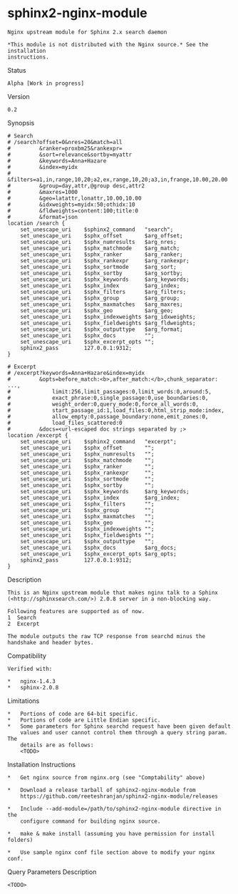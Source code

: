 sphinx2-nginx-module
====================

    Nginx upstream module for Sphinx 2.x search daemon

    *This module is not distributed with the Nginx source.* See the installation
    instructions.

Status

    Alpha [Work in progress]

Version

    0.2

Synopsis

    # Search
    # /search?offset=0&nres=20&match=all
    #         &ranker=proxbm25&rankexpr=
    #         &sort=relevance&sortby=myattr
    #         &keywords=Anna+Hazare
    #         &index=myidx
    #         &filters=a1,in,range,10,20;a2,ex,range,10,20;a3,in,frange,10.00,20.00
    #         &group=day,attr,@group desc,attr2
    #         &maxres=1000
    #         &geo=latattr,lonattr,10.00,10.00
    #         &idxweights=myidx:50;othidx:10
    #         &fldweights=content:100;title:0
    #         &format=json
    location /search {
        set_unescape_uri    $sphinx2_command   "search";
        set_unescape_uri    $sphx_offset       $arg_offset;
        set_unescape_uri    $sphx_numresults   $arg_nres;
        set_unescape_uri    $sphx_matchmode    $arg_match;
        set_unescape_uri    $sphx_ranker       $arg_ranker;
        set_unescape_uri    $sphx_rankexpr     $arg_rankexpr;
        set_unescape_uri    $sphx_sortmode     $arg_sort;
        set_unescape_uri    $sphx_sortby       $arg_sortby;
        set_unescape_uri    $sphx_keywords     $arg_keywords;
        set_unescape_uri    $sphx_index        $arg_index;
        set_unescape_uri    $sphx_filters      $arg_filters;
        set_unescape_uri    $sphx_group        $arg_group;
        set_unescape_uri    $sphx_maxmatches   $arg_maxres;
        set_unescape_uri    $sphx_geo          $arg_geo;
        set_unescape_uri    $sphx_indexweights $arg_idxweights;
        set_unescape_uri    $sphx_fieldweights $arg_fldweights;
        set_unescape_uri    $sphx_outputtype   $arg_format;
        set_unescape_uri    $sphx_docs         "";
        set_unescape_uri    $sphx_excerpt_opts "";
        sphinx2_pass        127.0.0.1:9312;
    }

    # Excerpt
    # /excerpt?keywords=Anna+Hazare&index=myidx
    #         &opts=before_match:<b>,after_match:</b>,chunk_separator: ...,
    #             limit:256,limit_passages:0,limit_words:0,around:5,
    #             exact_phrase:0,single_passage:0,use_boundaries:0,
    #             weight_order:0,query_mode:0,force_all_words:0,
    #             start_passage_id:1,load_files:0,html_strip_mode:index,
    #             allow_empty:0,passage_boundary:none,emit_zones:0,
    #             load_files_scattered:0
    #         &docs=<url-escaped doc strings separated by ;>
    location /excerpt {
        set_unescape_uri    $sphinx2_command   "excerpt";
        set_unescape_uri    $sphx_offset       "";
        set_unescape_uri    $sphx_numresults   "";
        set_unescape_uri    $sphx_matchmode    "";
        set_unescape_uri    $sphx_ranker       "";
        set_unescape_uri    $sphx_rankexpr     "";
        set_unescape_uri    $sphx_sortmode     "";
        set_unescape_uri    $sphx_sortby       "";
        set_unescape_uri    $sphx_keywords     $arg_keywords;
        set_unescape_uri    $sphx_index        $arg_index;
        set_unescape_uri    $sphx_filters      "";
        set_unescape_uri    $sphx_group        "";
        set_unescape_uri    $sphx_maxmatches   "";
        set_unescape_uri    $sphx_geo          "";
        set_unescape_uri    $sphx_indexweights "";
        set_unescape_uri    $sphx_fieldweights "";
        set_unescape_uri    $sphx_outputtype   "";
        set_unescape_uri    $sphx_docs         $arg_docs;
        set_unescape_uri    $sphx_excerpt_opts $arg_opts;
        sphinx2_pass        127.0.0.1:9312;
    }

Description

    This is an Nginx upstream module that makes nginx talk to a Sphinx
    (<http://sphinxsearch.com/>) 2.0.8 server in a non-blocking way.

    Following features are supported as of now.
    1  Search
    2  Excerpt

    The module outputs the raw TCP response from searchd minus the 
    handshake and header bytes.

Compatibility

    Verified with:
    
    *   nginx-1.4.3
    *   sphinx-2.0.8

Limitations

    *   Portions of code are 64-bit specific.
    *   Portions of code are Little Endian specific.
    *   Some parameters for Sphinx searchd request have been given default
        values and user cannot control them through a query string param. The
        details are as follows:
        <TODO>

Installation Instructions

    *   Get nginx source from nginx.org (see "Comptability" above)

    *   Download a release tarball of sphinx2-nginx-module from
        https://github.com/reeteshranjan/sphinx2-nginx-module/releases

    *   Include --add-module=/path/to/sphinx2-nginx-module directive in the
        configure command for building nginx source.

    *   make & make install (assuming you have permission for install folders)

    *   Use sample nginx conf file section above to modify your nginx conf.

Query Parameters Description

    <TODO>
